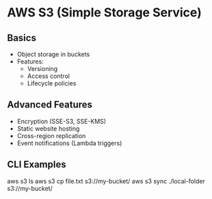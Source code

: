 # AWS S3 (Simple Storage Service)

## Basics
- Object storage in buckets
- Features:
  - Versioning
  - Access control
  - Lifecycle policies

## Advanced Features
- Encryption (SSE-S3, SSE-KMS)
- Static website hosting
- Cross-region replication
- Event notifications (Lambda triggers)

## CLI Examples
aws s3 ls
aws s3 cp file.txt s3://my-bucket/
aws s3 sync ./local-folder s3://my-bucket/

 

